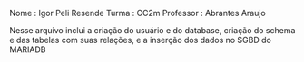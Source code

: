 
Nome : Igor Peli Resende Turma : CC2m Professor : Abrantes Araujo

Nesse arquivo inclui a criação do usuário e do database, criação do schema e das tabelas com suas relações, e a inserção dos dados no SGBD do MARIADB
